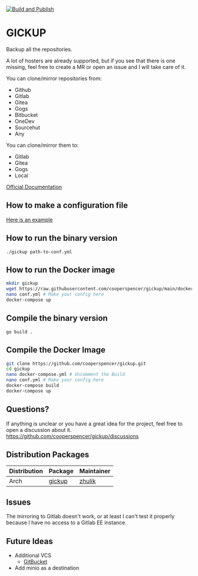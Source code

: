 [![Build and Publish](https://github.com/cooperspencer/gickup/actions/workflows/docker.yml/badge.svg)](https://github.com/cooperspencer/gickup/actions/workflows/docker.yml)
# GICKUP
Backup all the repositories.

A lot of hosters are already supported, but if you see that there is one missing, feel free to create a MR or open an issue and I will take care of it.

You can clone/mirror repositories from:
- Github
- Gitlab
- Gitea
- Gogs
- Bitbucket
- OneDev
- Sourcehut
- Any

You can clone/mirror them to:
- Gitlab
- Gitea
- Gogs
- Local

[Official Documentation](https://cooperspencer.github.io/gickup-documentation/)

## How to make a configuration file
[Here is an example](https://github.com/cooperspencer/gickup/blob/main/conf.example.yml)

## How to run the binary version
`./gickup path-to-conf.yml`

## How to run the Docker image
```bash
mkdir gickup
wget https://raw.githubusercontent.com/cooperspencer/gickup/main/docker-compose.yml
nano conf.yml # Make your config here
docker-compose up
```
## Compile the binary version
`go build .`

## Compile the Docker Image
```bash
git clone https://github.com/cooperspencer/gickup.git
cd gickup
nano docker-compose.yml # Uncomment the Build
nano conf.yml # Make your config here
docker-compose build
docker-compose up
```

## Questions?
If anything is unclear or you have a great idea for the project, feel free to open a discussion about it.
https://github.com/cooperspencer/gickup/discussions

## Distribution Packages
|Distribution|Package|Maintainer|
|---|---|---|
|Arch|[gickup](https://aur.archlinux.org/packages/gickup/)|[zhulik](https://github.com/zhulik)|

## Issues
The mirroring to Gitlab doesn't work, or at least I can't test it properly because I have no access to a Gitlab EE instance.

## Future Ideas
- Additional VCS
  - [GitBucket](https://gitbucket.github.io/)
- Add minio as a destination

